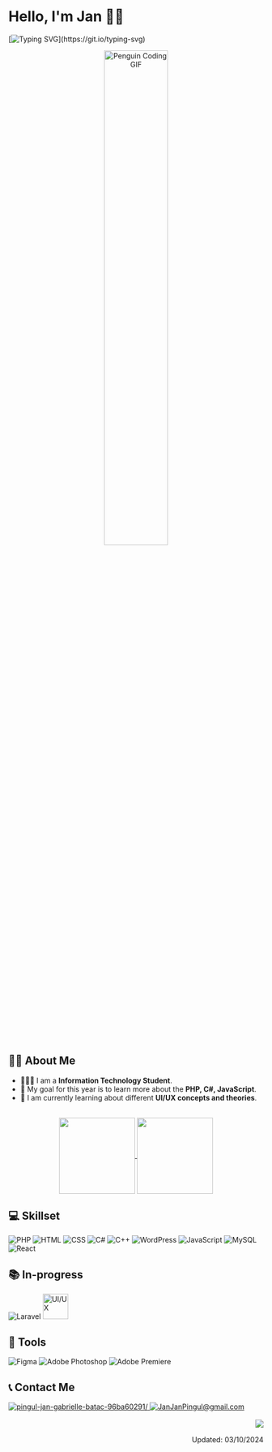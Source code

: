 # Hello, I'm Jan 👋🏻

[![Typing SVG](https://readme-typing-svg.herokuapp.com?font=Fira+Code&size=19&pause=1000&color=2D6BFF&random=false&width=435&lines=Programming+is+a+never+ending+journey.)](https://git.io/typing-svg)

<div align="center">
    <img alt="Penguin Coding GIF" src="https://media.giphy.com/media/v1.Y2lkPTc5MGI3NjExem16aHNsc2dzbm96N3YzZnJwcGhuejE0dmc1ajEwYnF0aXMyNWo5MyZlcD12MV9naWZzX3NlYXJjaCZjdD1n/QDjpIL6oNCVZ4qzGs7/giphy.gif" width="50%">
</div>

## 🧑🏻 About Me
- 👨🏻‍🎓 I am a **Information Technology Student**.
- 📆 My goal for this year is to learn more about the **PHP, C#, JavaScript**.
- 📑 I am currently learning about different **UI/UX concepts and theories**.

<br>
<div align="center">
    <a href="https://github.com/anuraghazra/github-readme-stats">
      <img height=150 align="center" src="https://github-readme-stats.vercel.app/api?username=pingulgab&theme=tokyonight&hide=contribs" />
    </a>
    <a href="https://github.com/anuraghazra/convoychat">
      <img height=150 align="center" src="https://github-readme-stats.vercel.app/api/top-langs?username=pingulgab&layout=compact&langs_count=8&card_width=320&theme=tokyonight" />
    </a>
</div>

## 💻 Skillset
<div>
    <img src="https://skillicons.dev/icons?i=php"
    alt="PHP"/>
    <img src="https://skillicons.dev/icons?i=html"
    alt="HTML"/>
    <img src="https://skillicons.dev/icons?i=css"
    alt="CSS"/>
    <img src="https://skillicons.dev/icons?i=cs"
    alt="C#"/>
    <img src="https://skillicons.dev/icons?i=cpp"
    alt="C++"/>
    <img src="https://skillicons.dev/icons?i=wordpress"
    alt="WordPress"/>
    <img src="https://skillicons.dev/icons?i=js"
    alt="JavaScript"/>
    <img src="https://skillicons.dev/icons?i=mysql"
    alt="MySQL"/>
    <img src="https://skillicons.dev/icons?i=react" alt="React"/>
</div>

## 📚 In-progress
<div>
    <img src="https://skillicons.dev/icons?i=laravel" alt="Laravel">
    <img src="https://uiuxassets.com/media/site/d47f7ac79a-1631092114/icon-512x512.png" alt="UI/UX" width="50"/>
</div>

## 🔧 Tools
<div>
    <img src="https://skillicons.dev/icons?i=figma"
    alt="Figma"/>
    <img src="https://skillicons.dev/icons?i=ps"
    alt="Adobe Photoshop"/>
    <img src="https://skillicons.dev/icons?i=pr" alt="Adobe Premiere"/>
</div>

## 📞 Contact Me
<div>
    <a href="https://www.linkedin.com/in/pingul-jan-gabrielle-batac-96ba60291/">
        <img src="https://skillicons.dev/icons?i=linkedin" alt="pingul-jan-gabrielle-batac-96ba60291/"/>
    </a>
        <a href="mailto:JanJanPingul@gmail.com">
        <img src="https://skillicons.dev/icons?i=gmail" alt="JanJanPingul@gmail.com"/>
    </a>
</div>

<br>
<img align="right" src="https://komarev.com/ghpvc/?username=pingulgab"/>
<br>
<p align="right"> Updated: 03/10/2024 </p>
